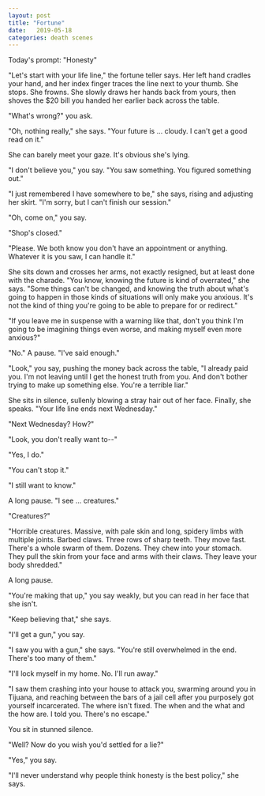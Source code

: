 ```yaml
---
layout: post
title: "Fortune"
date:   2019-05-18
categories: death scenes
---
```

Today's prompt: "Honesty"

"Let's start with your life line," the fortune teller says. Her left hand cradles your hand, and her index finger traces the line next to your thumb. She stops. She frowns. She slowly draws her hands back from yours, then shoves the $20 bill you handed her earlier back across the table.

"What's wrong?" you ask.

"Oh, nothing really," she says. "Your future is ... cloudy. I can't get a good read on it."

She can barely meet your gaze. It's obvious she's lying.

"I don't believe you," you say. "You saw something. You figured something out."

"I just remembered I have somewhere to be," she says, rising and adjusting her skirt. "I'm sorry, but I can't finish our session."

"Oh, come on," you say.

"Shop's closed."

"Please. We both know you don't have an appointment or anything. Whatever it is you saw, I can handle it."

She sits down and crosses her arms, not exactly resigned, but at least done with the charade. "You know, knowing the future is kind of overrated," she says. "Some things can't be changed, and knowing the truth about what's going to happen in those kinds of situations will only make you anxious. It's not the kind of thing you're going to be able to prepare for or redirect."

"If you leave me in suspense with a warning like that, don't you think I'm going to be imagining things even worse, and making myself even more anxious?"

"No." A pause. "I've said enough."

"Look," you say, pushing the money back across the table, "I already paid you. I'm not leaving until I get the honest truth from you. And don't bother trying to make up something else. You're a terrible liar."

She sits in silence, sullenly blowing a stray hair out of her face. Finally, she speaks. "Your life line ends next Wednesday."

"Next Wednesday? How?"

"Look, you don't really want to--"

"Yes, I do."

"You can't stop it."

"I still want to know."

A long pause. "I see ... creatures."

"Creatures?"

"Horrible creatures. Massive, with pale skin and long, spidery limbs with multiple joints. Barbed claws. Three rows of sharp teeth. They move fast. There's a whole swarm of them. Dozens. They chew into your stomach. They pull the skin from your face and arms with their claws. They leave your body shredded."

A long pause. 

"You're making that up," you say weakly, but you can read in her face that she isn't.

"Keep believing that," she says.

"I'll get a gun," you say.

"I saw you with a gun," she says. "You're still overwhelmed in the end. There's too many of them."

"I'll lock myself in my home. No. I'll run away."

"I saw them crashing into your house to attack you, swarming around you in Tijuana, and reaching between the bars of a jail cell after you purposely got yourself incarcerated. The where isn't fixed. The when and the what and the how are. I told you. There's no escape."

You sit in stunned silence.

"Well? Now do you wish you'd settled for a lie?"

"Yes," you say.

"I'll never understand why people think honesty is the best policy," she says.
